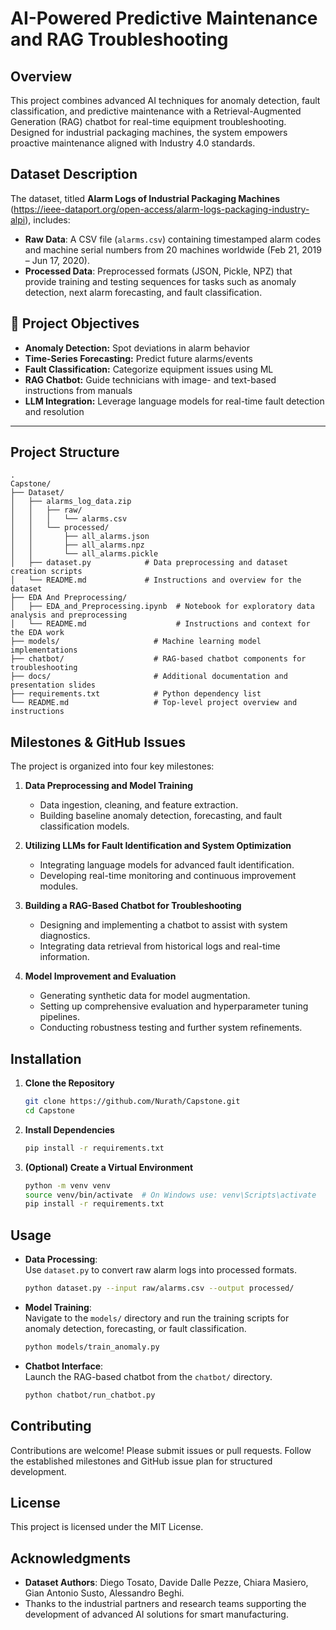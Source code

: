 #  AI-Powered Predictive Maintenance and RAG Troubleshooting

## Overview
This project combines advanced AI techniques for anomaly detection, fault classification, and predictive maintenance with a Retrieval-Augmented Generation (RAG) chatbot for real-time equipment troubleshooting. Designed for industrial packaging machines, the system empowers proactive maintenance aligned with Industry 4.0 standards.


## Dataset Description
The dataset, titled **Alarm Logs of Industrial Packaging Machines** (https://ieee-dataport.org/open-access/alarm-logs-packaging-industry-alpi), includes:
- **Raw Data**: A CSV file (`alarms.csv`) containing timestamped alarm codes and machine serial numbers from 20 machines worldwide (Feb 21, 2019 – Jun 17, 2020).
- **Processed Data**: Preprocessed formats (JSON, Pickle, NPZ) that provide training and testing sequences for tasks such as anomaly detection, next alarm forecasting, and fault classification.

## 🎯 Project Objectives
- **Anomaly Detection:** Spot deviations in alarm behavior
- **Time-Series Forecasting:** Predict future alarms/events
- **Fault Classification:** Categorize equipment issues using ML
- **RAG Chatbot:** Guide technicians with image- and text-based instructions from manuals
- **LLM Integration:** Leverage language models for real-time fault detection and resolution

---

## Project Structure
```
.
Capstone/
├── Dataset/
│   ├── alarms_log_data.zip
│   │   ├── raw/
│   │   │   └── alarms.csv
│   │   └── processed/
│   │       ├── all_alarms.json
│   │       ├── all_alarms.npz
│   │       └── all_alarms.pickle
│   ├── dataset.py            # Data preprocessing and dataset creation scripts
│   └── README.md             # Instructions and overview for the dataset
├── EDA And Preprocessing/
│   ├── EDA_and_Preprocessing.ipynb  # Notebook for exploratory data analysis and preprocessing
│   └── README.md                    # Instructions and context for the EDA work
├── models/                     # Machine learning model implementations
├── chatbot/                    # RAG-based chatbot components for troubleshooting
├── docs/                       # Additional documentation and presentation slides
├── requirements.txt            # Python dependency list
└── README.md                   # Top-level project overview and instructions

```

## Milestones & GitHub Issues
The project is organized into four key milestones:

1. **Data Preprocessing and Model Training**
   - Data ingestion, cleaning, and feature extraction.
   - Building baseline anomaly detection, forecasting, and fault classification models.

2. **Utilizing LLMs for Fault Identification and System Optimization**
   - Integrating language models for advanced fault identification.
   - Developing real-time monitoring and continuous improvement modules.

3. **Building a RAG-Based Chatbot for Troubleshooting**
   - Designing and implementing a chatbot to assist with system diagnostics.
   - Integrating data retrieval from historical logs and real-time information.

4. **Model Improvement and Evaluation**
   - Generating synthetic data for model augmentation.
   - Setting up comprehensive evaluation and hyperparameter tuning pipelines.
   - Conducting robustness testing and further system refinements.

## Installation
1. **Clone the Repository**
   ```bash
   git clone https://github.com/Nurath/Capstone.git
   cd Capstone
   ```
2. **Install Dependencies**
   ```bash
   pip install -r requirements.txt
   ```
3. **(Optional) Create a Virtual Environment**
   ```bash
   python -m venv venv
   source venv/bin/activate  # On Windows use: venv\Scripts\activate
   pip install -r requirements.txt
   ```

## Usage
- **Data Processing**:  
  Use `dataset.py` to convert raw alarm logs into processed formats.
  ```bash
  python dataset.py --input raw/alarms.csv --output processed/
  ```
- **Model Training**:  
  Navigate to the `models/` directory and run the training scripts for anomaly detection, forecasting, or fault classification.
  ```bash
  python models/train_anomaly.py
  ```
- **Chatbot Interface**:  
  Launch the RAG-based chatbot from the `chatbot/` directory.
  ```bash
  python chatbot/run_chatbot.py
  ```

## Contributing
Contributions are welcome! Please submit issues or pull requests. Follow the established milestones and GitHub issue plan for structured development.

## License
This project is licensed under the MIT License.

## Acknowledgments
- **Dataset Authors**: Diego Tosato, Davide Dalle Pezze, Chiara Masiero, Gian Antonio Susto, Alessandro Beghi.
- Thanks to the industrial partners and research teams supporting the development of advanced AI solutions for smart manufacturing.
